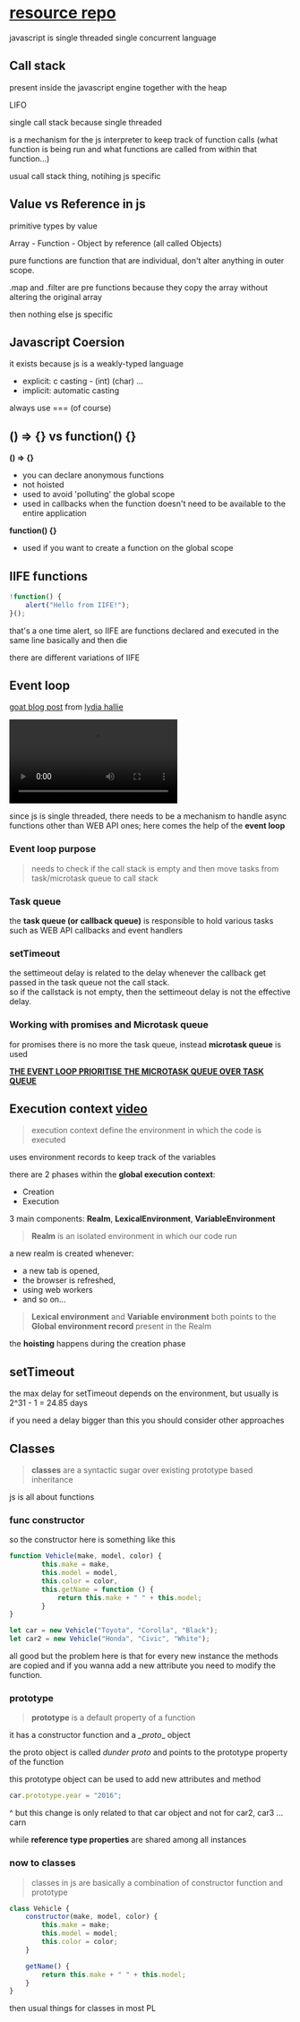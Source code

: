 # [resource repo](https://github.com/leonardomso/33-js-concepts?tab=readme-ov-file#1-call-stack)

javascript is single threaded single concurrent language

## Call stack

present inside the javascript engine together with the heap

LIFO

single call stack because single threaded

is a mechanism for the js interpreter to keep track of function calls (what function is being run and what functions are called from within that function...)

usual call stack thing, notihing js specific


## Value vs Reference in js

primitive types by value

Array - Function - Object by reference (all called Objects)

pure functions are function that are individual, don't alter anything in outer scope.

.map and .filter are pre functions because they copy the array without altering the original array

then nothing else js specific


## Javascript Coersion

it exists because js is a weakly-typed language

- explicit: c casting - (int) (char) ...
- implicit: automatic casting

always use === (of course)

## () => {} vs function() {}

**() => {}**

- you can declare anonymous functions
- not hoisted
- used to avoid 'polluting' the global scope
- used in callbacks when the function doesn't need to be available to the entire application

**function() {}**

- used if you want to create a function on the global scope

## IIFE functions

~~~js
!function() {
    alert("Hello from IIFE!");
}();
~~~

that's a one time alert, so IIFE are functions declared and executed in the same line basically and then die

there are different variations of IIFE

## Event loop 

[goat blog post](https://www.lydiahallie.com/blog/event-loop) from [lydia hallie](https://www.youtube.com/@theavocoder)

![event-loop-gif](https://res.cloudinary.com/dq8xfyhu4/video/upload/s--sZ6uzDo8--/eo_7,so_3/v1712236281/Screen_Recording_2024-04-04_at_8.11.05_AM_ldumcm.mp4)

since js is single threaded, there needs to be a mechanism to handle async functions other than WEB API ones; here comes the help of the **event loop**

### Event loop purpose

> needs to check if the call stack is empty and then move tasks from task/microtask queue to call stack

### Task queue

the **task queue (or callback queue)** is responsible to hold various tasks such as WEB API callbacks and event handlers

### setTimeout

the settimeout delay is related to the delay whenever the callback get passed in the task queue not the call stack.\
so if the callstack is not empty, then the settimeout delay is not the effective delay.

### Working with promises and Microtask queue

for promises there is no more the task queue, instead **microtask queue** is used

**<ins>THE EVENT LOOP PRIORITISE THE MICROTASK QUEUE OVER TASK QUEUE</ins>**

## Execution context [video](https://www.youtube.com/watch?v=zdGfo6I1yrA)

> execution context define the environment in which the code is executed

uses environment records to keep track of the variables

there are 2 phases within the **global execution context**:

- Creation
- Execution

3 main components: **Realm**, **LexicalEnvironment**, **VariableEnvironment**

> **Realm** is an isolated environment in which our code run

a new realm is created whenever:

- a new tab is opened, 
- the browser is refreshed, 
- using web workers 
- and so on...

> **Lexical environment** and **Variable environment** both points to the **Global environment record** present in the Realm

the **hoisting** happens during the creation phase

## setTimeout 

the max delay for setTimeout depends on the environment, but usually is 2^31 - 1 = 24.85 days

if you need a delay bigger than this you should consider other approaches

## Classes

> **classes** are a syntactic sugar over existing prototype based inheritance

js is all about functions

### func constructor

so the constructor here is something like this

~~~js
function Vehicle(make, model, color) {
        this.make = make,
        this.model = model,
        this.color = color,
        this.getName = function () {
            return this.make + " " + this.model;
        }
}

let car = new Vehicle("Toyota", "Corolla", "Black");
let car2 = new Vehicle("Honda", "Civic", "White");
~~~

all good but the problem here is that for every new instance the methods are copied and if you wanna add a new attribute you need to modify the function.

### prototype

> **prototype** is a default property of a function

it has a constructor function and a _\_proto_\_ object

the proto object is called *dunder proto* and points to the prototype property of the function

this prototype object can be used to add new attributes and method

~~~js
car.prototype.year = "2016";
~~~

^ but this change is only related to that car object and not for car2, car3 ... carn

while **reference type properties** are shared among all instances

### now to classes

> classes in js are basically a combination of constructor function and prototype

~~~js
class Vehicle {
    constructor(make, model, color) {
        this.make = make;
        this.model = model;
        this.color = color;
    }

    getName() {
        return this.make + " " + this.model;
    }
}
~~~

then usual things for classes in most PL


